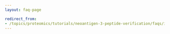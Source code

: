 ```yaml
---
layout: faq-page

redirect_from:
- /topics/proteomics/tutorials/neoantigen-3-peptide-verification/faqs/index.md
---
```




